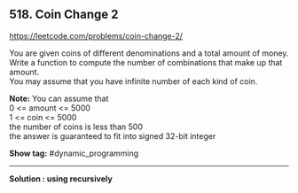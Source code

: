 ## 518. Coin Change 2

https://leetcode.com/problems/coin-change-2/

You are given coins of different denominations and a total amount of money. <br/>
Write a function to compute the number of combinations that make up that amount. <br/>
You may assume that you have infinite number of each kind of coin.

**Note:** You can assume that <br/>
0 <= amount <= 5000 <br/>
1 <= coin <= 5000 <br/>
the number of coins is less than 500 <br/>
the answer is guaranteed to fit into signed 32-bit integer <br/>

**Show tag:** \#dynamic\_programming

----------------------------------------------

**Solution : using recursively** <br/>



